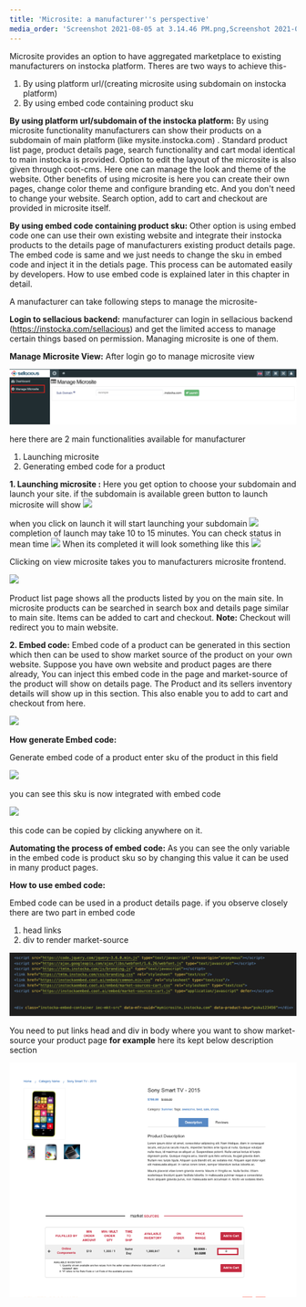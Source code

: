 ```yaml
---
title: 'Microsite: a manufacturer''s perspective'
media_order: 'Screenshot 2021-08-05 at 3.14.46 PM.png,Screenshot 2021-08-05 at 5.49.46 PM.png,Screenshot 2021-08-05 at 7.05.55 PM.png'
---
```


Microsite provides an option to have aggregated marketplace to existing manufacturers on instocka platform. 
Theres are two ways to achieve this-

1. By using platform url/(creating microsite using subdomain on instocka platform)
2. By using embed code containing  product sku


**By using platform url/subdomain of the instocka platform:** By using microsite functionality manufacturers can show their products on a subdomain of main platform (like mysite.instocka.com) . Standard  product list page, product details page, search functionality  and cart modal identical to main instocka is provided. Option to edit the layout of the microsite is also given through coot-cms. Here one can manage the look and theme of the website. 
Other benefits of using microsite is here you can create their own pages, change color theme and configure branding etc. And you don't need to change your website. Search option, add to cart and checkout are provided in microsite itself.

**By using embed code containing  product sku:** Other option is using embed code one can use their own existing website and integrate their instocka products to the details page of manufacturers existing product details page. The embed code is same and we just needs to change the sku in embed code and inject it in the detials page. This process can be automated easily by developers. How to use embed code is explained later in this chapter in detail.

A manufacturer can take following steps to manage the microsite-

**Login to sellacious backend:** manufacturer can login in sellacious backend (https://instocka.com/sellacious) and get the limited access to manage certain things based on permission. Managing microsite is one of them.

**Manage Microsite View:** After login go to manage microsite view

![Screenshot%202021-08-05%20at%203.14.46%20PM](Screenshot%202021-08-05%20at%203.14.46%20PM.png "Screenshot%202021-08-05%20at%203.14.46%20PM")

here there are 2 main functionalities available for manufacturer

1. Launching microsite
2. Generating embed code for a product

**1. Launching microsite :** Here you get option to choose your subdomain and launch your site. if the subdomain is available green button to launch microsite will show
![](https://www.sellacious.com/learn/user/pages/48.distiman/09.microsite/Screenshot%202021-08-05%20at%2011.25.18%20AM.png)

when you click on launch it will start launching your subdomain
![](https://www.sellacious.com/learn/user/pages/48.distiman/09.microsite/Screenshot%202021-08-05%20at%2011.27.49%20AM.png)
completion of launch may take 10 to 15 minutes. You can check status in mean time
![](https://www.sellacious.com/learn/user/pages/48.distiman/09.microsite/Screenshot%202021-08-05%20at%2011.28.45%20AM.png)
When its completed it will look something like this
![](https://www.sellacious.com/learn/user/pages/48.distiman/09.microsite/Screenshot%202021-08-05%20at%2011.36.29%20AM.png)

Clicking on view microsite takes you to manufacturers microsite frontend.

![](https://www.sellacious.com/learn/user/pages/48.distiman/09.microsite/Screenshot%202021-08-05%20at%2012.16.26%20PM.png)

Product list page shows all the products listed by you on the main site. In microsite products can be searched in search box and  details page similar to main site. Items can be added to cart and checkout.
**Note:** Checkout will redirect you to main website.

**2. Embed code:** Embed code of a product can be generated in this section which then can be used to show market source of the product on your own website. Suppose you have own website and product pages are there already, You can inject this embed code in the page and market-source of the product will show on details page. The Product and its sellers inventory details will show up in this section. This also enable you to add to cart and checkout from here.

![](https://www.sellacious.com/learn/user/pages/48.distiman/09.microsite/Screenshot%202021-08-05%20at%2012.53.37%20PM.png)


**How generate Embed code:**

Generate embed code of a product enter sku of the product in this field

![](https://www.sellacious.com/learn/user/pages/48.distiman/09.microsite/Screenshot%202021-08-05%20at%2012.44.31%20PM.png)

you can see this sku is now integrated with embed code

![](https://www.sellacious.com/learn/user/pages/48.distiman/09.microsite/Screenshot%202021-08-05%20at%2012.45.53%20PM.png)

this code can be copied by clicking anywhere on it.

**Automating the process of embed code:** As you can see the only variable in the embed code is product sku so by changing this value it can be used in many product pages.


**How to use embed code:**

Embed code can be used in a product details page. if you observe closely there are two part in embed code
1. head links 
2. div to render market-source

![Screenshot%202021-08-05%20at%205.49.46%20PM](Screenshot%202021-08-05%20at%205.49.46%20PM.png "Screenshot%202021-08-05%20at%205.49.46%20PM")

You need to put links head and div in body where you want to show market-source your product page
**for example** here its kept below description section

![Screenshot%202021-08-05%20at%207.05.55%20PM](Screenshot%202021-08-05%20at%207.05.55%20PM.png "Screenshot%202021-08-05%20at%207.05.55%20PM")
